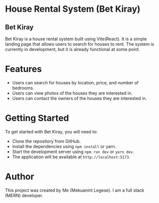 # House Rental System (Bet Kiray)

## Bet Kiray

Bet Kiray is a house rental system built using Vite(React). It is a simple landing page that allows users to search for houses to rent. The system is currently in development, but it is already functional at some point.

# Features

- Users can search for houses by location, price, and number of bedrooms.
- Users can view photos of the houses they are interested in.
- Users can contact the owners of the houses they are interested in.

# Getting Started

To get started with Bet Kiray, you will need to:

- Clone the repository from GitHub.
- Install the dependencies using `npm install` or yarn.
- Start the development server using `npm run dev` or `yarn dev`.
- The application will be available at `http://localhost:5173`.

# Author

This project was created by Me (Mekuanint Legese). I am a full stack (MERN) developer.

